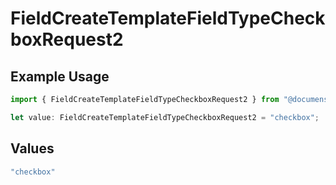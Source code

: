 # FieldCreateTemplateFieldTypeCheckboxRequest2

## Example Usage

```typescript
import { FieldCreateTemplateFieldTypeCheckboxRequest2 } from "@documenso/sdk-typescript/models/operations";

let value: FieldCreateTemplateFieldTypeCheckboxRequest2 = "checkbox";
```

## Values

```typescript
"checkbox"
```